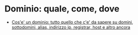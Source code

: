 #  Dominio: quale, come, dove

* [Cos'e' un dominio: tutto quello che c'e' da sapere su domini, sottodomini, alias, indirizzo ip, registrar, host e altro ancora](https://support.google.com/a/answer/2573637?hl=it&ref_topic=3540989) 


